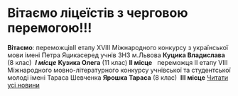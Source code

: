 # Вітаємо ліцеїстів з черговою перемогою!!!
**Вітаємо**:
переможцівІІ етапу ХVІІІ Міжнародного конкурсу з української мови імені Петра Яцикасеред учнів ЗНЗ м.Львова
**Куцика Владислава** (8 клас)  ***І місце***
**Кузика Олега** (11 клас) **ІІ місце**
 
переможця ІІ етапу VІІІ Міжнародного мовно-літературного конкурсу учнівської та студентської молоді імені Тараса Шевченка
**Ярошка Тараса** (8 клас)  **ІІІ місце**
[Читати усі новини](/news)

